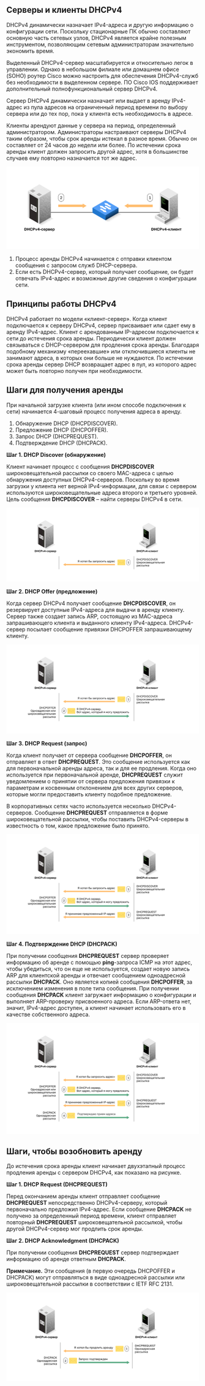 <!-- 7.1.1 -->
## Серверы и клиенты DHCPv4

DHCPv4 динамически назначает IPv4-адреса и другую информацию о конфигурации сети. Поскольку стационарные ПК обычно составляют основную часть сетевых узлов, DHCPv4 является крайне полезным инструментом, позволяющим сетевым администраторам значительно экономить время.

Выделенный DHCPv4-сервер масштабируется и относительно легок в управлении. Однако в небольшом филиале или домашнем офисе (SOHO) роутер Cisco можно настроить для обеспечения DHCPv4-служб без необходимости в выделенном сервере. ПО Cisco IOS поддерживает дополнительный полнофункциональный сервер DHCPv4.

Сервер DHCPv4 динамически назначает или выдает в аренду IPv4-адрес из пула адресов на ограниченный период времени по выбору сервера или до тех пор, пока у клиента есть необходимость в адресе.

Клиенты арендуют данные у сервера на период, определенный администратором. Администраторы настраивают серверы DHCPv4 таким образом, чтобы срок аренды истекал в разное время. Обычно он составляет от 24 часов до недели или более. По истечении срока аренды клиент должен запросить другой адрес, хотя в большинстве случаев ему повторно назначается тот же адрес.

![](./assets/7.1.1.svg)


1. Процесс аренды DHCPv4 начинается с отправки клиентом сообщения с запросом служб DHCP-сервера.
2. Если есть DHCPv4-сервер, который получает сообщение, он будет отвечать IPv4-адрес и возможные другие сведения о конфигурации сети.

<!-- 7.1.2 -->
## Принципы работы DHCPv4

DHCPv4 работает по модели «клиент-сервер». Когда клиент подключается к серверу DHCPv4, сервер присваивает или сдает ему в аренду IPv4-адрес. Клиент с арендованным IP-адресом подключается к сети до истечения срока аренды. Периодически клиент должен связываться с DHCP-сервером для продления срока аренды. Благодаря подобному механизму «переехавшие» или отключившиеся клиенты не занимают адреса, в которых они больше не нуждаются. По истечении срока аренды сервер DHCP возвращает адрес в пул, из которого адрес может быть повторно получен при необходимости.

<!-- 7.1.3 -->
## Шаги для получения аренды

При начальной загрузке клиента (или ином способе подключения к сети) начинается 4-шаговый процесс получения адреса в аренду.

1. Обнаружение DHCP (DHCPDISCOVER).
2. Предложение DHCP (DHCPOFFER).
3. Запрос DHCP (DHCPREQUEST).
4. Подтверждение DHCP (DHCPACK).

**Шаг 1. DHCP Discover (обнаружение)**

Клиент начинает процесс с сообщения **DHCPDISCOVER** широковещательной рассылки со своего MAC-адреса с целью обнаружения доступных DHCPv4-серверов. Поскольку во время загрузки у клиента нет верной IPv4-информации, для связи с сервером используются широковещательные адреса второго и третьего уровней. Цель сообщения **DHCPDISCOVER** – найти серверы DHCPv4 в сети.

![](./assets/7.1.3-1.svg)


**Шаг 2. DHCP Offer (предложение)**

Когда сервер DHCPv4 получает сообщение **DHCPDISCOVER**, он резервирует доступные IPv4-адреса для выдачи в аренду клиенту. Сервер также создает запись ARP, состоящую из MAC-адреса запрашивающего клиента и выданного клиенту IPv4-адреса. DHCPv4-сервер посылает сообщение привязки DHCPOFFER запрашивающему клиенту.

![](./assets/7.1.3-2.svg)


**Шаг 3. DHCP Request (запрос)**

Когда клиент получает от сервера сообщение **DHCPOFFER**, он отправляет в ответ **DHCPREQUEST**. Это сообщение используется как для первоначальной аренды адреса, так и для ее продления. Когда оно используется при первоначальной аренде, **DHCPREQUEST** служит уведомлением о принятии от сервера предложения привязки к параметрам и косвенным отклонением для всех других серверов, которые могли предоставить клиенту подобное предложение.

В корпоративных сетях часто используется несколько DHCPv4-серверов. Сообщение **DHCPREQUEST** отправляется в форме широковещательной рассылки, чтобы поставить DHCPv4-серверы в известность о том, какое предложение было принято.

![](./assets/7.1.3-3.svg)


**Шаг 4. Подтверждение DHCP (DHCPACK)**

При получении сообщения **DHCPREQUEST** сервер проверяет информацию об аренде с помощью **ping**-запроса ICMP на этот адрес, чтобы убедиться, что он еще не используется, создает новую запись ARP для клиентской аренды и отвечает сообщением одноадресной рассылки **DHCPACK**. Оно является копией сообщения **DHCPOFFER**, за исключением изменения в поле типа сообщения. При получении сообщения **DHCPACK** клиент загружает информацию о конфигурации и выполняет ARP-проверку присвоенного адреса. Если ARP-ответа нет, значит, IPv4-адрес доступен, а клиент начинает использовать его в качестве собственного адреса.

![](./assets/7.1.3-4.svg)


<!-- 7.1.4 -->
## Шаги, чтобы возобновить аренду

До истечения срока аренды клиент начинает двухэтапный процесс продления аренды с сервером DHCPv4, как показано на рисунке.

**Шаг 1. DHCP Request (DHCPREQUEST)**

Перед окончанием аренды клиент отправляет сообщение **DHCPREQUEST** непосредственно DHCPv4-серверу, который первоначально предложил IPv4-адрес. Если сообщение **DHCPACK** не получено за определенный период времени, клиент отправляет повторный **DHCPREQUEST** широковещательной рассылкой, чтобы другой DHCPv4-сервер мог продлить срок аренды.

**Шаг 2. DHCP Acknowledgment (DHCPACK)**

При получении сообщения **DHCPREQUEST** сервер подтверждает информацию об аренде ответным **DHCPACK**.

**Примечание.** Эти сообщения (в первую очередь DHCPOFFER и DHCPACK) могут отправляться в виде одноадресной рассылки или широковещательной рассылки в соответствии с IETF RFC 2131.

![](./assets/7.1.4.svg)


<!-- 7.1.5 -->
<!-- quiz -->
